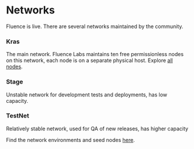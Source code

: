 # Networks

Fluence is live. There are several networks maintained by the community.

### Kras

The main network. Fluence Labs maintains ten free permissionless nodes on this network, each node is on a separate physical host. Explore [all nodes](https://dash.fluence.dev/nodes).

### Stage

Unstable network for development tests and deployments, has low capacity.

### TestNet

Relatively stable network, used for QA of new releases, has higher capacity

Find the network environments and seed nodes [here](https://github.com/fluencelabs/fluence-network-environment).
